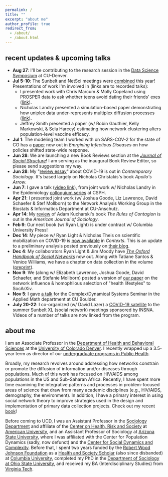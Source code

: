 ```yaml
---
permalink: /
title: ""
excerpt: "about me"
author_profile: true
redirect_from: 
  - /about/
  - /about.html
---
```


recent updates & upcoming talks
------
  - **Aug 27**: I'll be contributing to the research session in the [Data Science Symposium](https://datascience.ucdenver.edu/events/symposium) at CU-Denver.
  - **Jul 5-10**: The Sunbelt and NetSci meetings were [combined](https://networks2021.net) this year! Presentations of work I'm involved in (links are to recorded talks):
    - I presented work with Chris Marcum & Molly Copeland using PROSPER data to ask whether teens avoid dating their friends' exes ([link](https://www.youtube.com/watch?v=r4sRlS-1lYM)).
    - Nicholas Landry presented a simulation-based paper demonstrating how uniplex data under-represents multiplex diffusion processes ([link](https://drive.google.com/file/d/1HSyybC0qNhbjEr7dYFQgDgHtLizbfD3l/view)).
    - Jeffrey Smith presented a paper (w/ Robin Gauthier, Kelly Markowski, & Sela Harcey) estimating how network clustering alters population-level vaccine efficacy.
  - **Jul 1**: The modeling team I worked with on SARS-COV-2 for the state of CO has a [paper](https://wwwnc.cdc.gov/eid/article/27/9/20-4167_article) now out in *Emrgining Infectious Diseases* on how policies shifted state-wide response.   
  - **Jun 28**: We are launching a new Book Reviews section at the *[Journal of Social Structure](https://www.exeley.com/journal/journal_of_social_structure)*! I am serving as the inaugural Book Review Editor, so please send suggestions my way.
  - **Jun 28**: My "[review essay](https://journals.sagepub.com/doi/full/10.1177/00943061211021083e)" about COVID-19 is out in *Contemporary Sociology*. It's based largely on Nicholas Christakis's book *Apollo's Arrow*.
  - **Jun 7**: I gave a talk ([video link](https://www.youtube.com/watch?v=YsaqWh2elCY&list=PLRaIxt5IVIe5lffzBxiuEROOl43pi-twP)), from joint work w/ Nicholas Landry in the Epidemiology [colloquium series](https://calendar.cuanschutz.edu/event/epi_seminar_series_detecting_responding_to_and_preventing_infectious_diseases_and_outbreaks_in_national_parks_1037?utm_campaign=widget&utm_medium=widget&utm_source=University+of+Colorado+Anschutz+Medical+Campus) at CSPH.
  - **Apr 21**: I presented joint work (w/ Joshua Goode, Liz Lawrence, David Schaefer & Stef Mollborn) to the Network Analysis Working Group in the Biostats & Informatics Department at CU-Anschutz.
  - **Apr 14**: My [review](https://www.journals.uchicago.edu/doi/abs/10.1086/712889?journalCode=ajs) of Adam Kucharski's book *The Rules of Contagion* is out in the *American Journal of Sociology*.
  - **Feb 9**: Our next book (w/ Ryan Light) is under contract w/ Columbia University Press!
  - **Dec 14**: My piece w/ Ryan Light & Nicholas Theis on scientific mobilization on COVID-19 is [now available](/Contexts_PubMed/) in *Contexts*. This is an update to a preliminary analysis posted previously on [their blog](https://contexts.org/blog/education-under-covid-19/#light).
  - **Dec 4**: My collaborators Ryan Light & Jim Moody have [*The Oxford Handbook of Social Networks*](https://global.oup.com/academic/product/the-oxford-handbook-of-social-networks-9780190251765?cc=us&lang=en&) now out. Along with Tatiane Santos & Venice Williams, we have a chapter on data collection in the volume ([preprint](https://osf.io/preprints/socarxiv/zgawf/)).
  - **Nov 9**: We (along w/ Elizabeth Lawrence, Joshua Goode, David Schaefer, and Stefanie Mollborn) posted a version of [our paper](https://osf.io/preprints/socarxiv/xnd39/) on the network influence & homophilous selection of "health lifestyles" to SocArXiv.
  - **Nov 5**: I gave [a talk](https://calendar.colorado.edu/event/complexdynamical_systems_seminar_-_jimi_adams?utm_campaign=widget&utm_medium=widget&utm_source=University+of+Colorado+Boulder#.X9l4oi2cbOR) for the Complex/Dynamical Systems Seminar in the Applied Math department at CU Boulder.
  - **July 20-22**: I co-organized (w/ David Lazer) a [COVID-19 satellite](https://www.insna.org/covid-19-satellite-of-sunbelt) to the summer Sunbelt XL (social network) meetings sponsored by INSNA. Videos of a number of talks are now linked from the program.

about me
------
I am an Associate Professor in the [Department of Health and Behavioral Sciences](https://clas.ucdenver.edu/hbsc/) at the [University of Colorado Denver](https://www.ucdenver.edu). I recently wrapped up a 3.5-year term as director of our [undergraduate programs in Public Health](https://clas.ucdenver.edu/hbsc/undergraduate-students).

Broadly, my research revolves around addressing how networks constrain or promote the diffusion of information and/or diseases through populations. Much of this work has focused on HIV/AIDS among populations in the US and Sub-Saharan Africa. Recently, I have spent more time examining the integrative patterns and processes in problem-focused areas of science that draw from many academic disciplines (e.g., HIV/AIDS, demography, the environment). In addition, I have a primary interest in using social network theory to improve strategies used in the design and implementation of primary data collection projects. Check out my recent [book](/books/)!

Before coming to UCD, I was an Assistant Professor in the [Sociology Department](https://www.american.edu/cas/sociology/) and affiliate of the [Center on Health, Risk and Society](https://www.american.edu/cas/sociology/chrs/) at [American University](https://www.american.edu), and an Assistant Professor of Sociology at [Arizona State University](https://www.asu.edu), where I was affiliated with the Center for Population Dynamics (sadly, now defunct) and the [Center for Social Dynamics and Complexity](https://complexity.asu.edu/csdc). Before that, I spent two years funded by the [Robert Wood Johnson Foundation](https://www.rwjf.org) as a [Health and Society Scholar](http://www.healthandsocietyscholars.org) (also since disbanded) at [Columbia University](https://www.columbia.edu), completed my PhD in the [Department of Sociology at Ohio State University](https://sociology.osu.edu), and received my BA (Interdisciplinary Studies) from [Virginia Tech](https://vt.edu).
